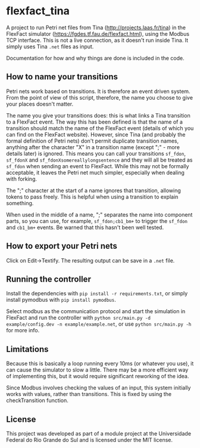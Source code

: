 # flexfact_tina

A project to run Petri net files from Tina (http://projects.laas.fr/tina) in the FlexFact simulator (https://fgdes.tf.fau.de/flexfact.html), using the Modbus TCP interface. This is not a live connection, as it doesn't run inside Tina. It simply uses Tina `.net` files as input.

Documentation for how and why things are done is included in the code.

## How to name your transitions

Petri nets work based on transitions. It is therefore an event driven system. From the point of view of this script, therefore, the name you choose to give your places doesn't matter.

The name you give your transitions does: this is what links a Tina transition to a FlexFact event. The way this has been defined is that the name of a transition should match the name of the FlexFact event (details of which you can find on the FlexFact website). However, since Tina (and probably the formal definition of Petri nets) don't permit duplicate transition names, anything after the character "X" in a transition name (except ";" - more details later) is ignored. This means you can call your transitions `sf_fdon`, `sf_fdonX` and `sf_fdonXsomereallylongsentence` and they will all be treated as `sf_fdon` when sending an event to FlexFact. While this may not be formally acceptable, it leaves the Petri net much simpler, especially when dealing with forking.

The ";" character at the start of a name ignores that transition, allowing tokens to pass freely. This is helpful when using a transition to explain something.

When used in the middle of a name, ";" separates the name into component parts, so you can use, for example, `sf_fdon;cb1_bm+` to trigger the `sf_fdon` and `cb1_bm+` events. Be warned that this hasn't been well tested.

## How to export your Petri nets

Click on Edit->Textify. The resulting output can be save in a `.net` file.

## Running the controller

Install the dependencies with `pip install -r requirements.txt`, or simply install pymodbus with `pip install pymodbus`.

Select modbus as the communication protocol and start the simulation in FlexFact and run the controller with `python src/main.py -d example/config.dev -n example/example.net`, or use `python src/main.py -h` for more info.

## Limitations

Because this is basically a loop running every 10ms (or whatever you use), it can cause the simulator to slow a little. There may be a more efficient way of implementing this, but it would require significant reworking of the idea.

Since Modbus involves checking the values of an input, this system initially works with values, rather than transitions. This is fixed by using the checkTransition function.

## License

This project was developed as part of a module project at the Universidade Federal do Rio Grande do Sul and is licensed under the MIT license.
